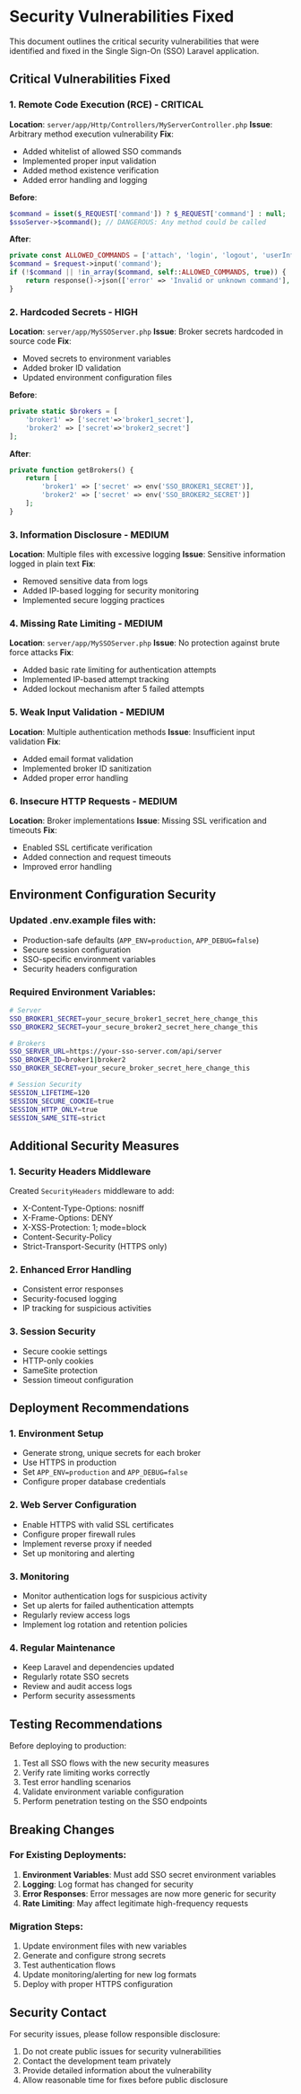 # Security Vulnerabilities Fixed

This document outlines the critical security vulnerabilities that were identified and fixed in the Single Sign-On (SSO) Laravel application.

## Critical Vulnerabilities Fixed

### 1. Remote Code Execution (RCE) - CRITICAL
**Location**: `server/app/Http/Controllers/MyServerController.php`
**Issue**: Arbitrary method execution vulnerability
**Fix**: 
- Added whitelist of allowed SSO commands
- Implemented proper input validation
- Added method existence verification
- Added error handling and logging

**Before**:
```php
$command = isset($_REQUEST['command']) ? $_REQUEST['command'] : null;
$ssoServer->$command(); // DANGEROUS: Any method could be called
```

**After**:
```php
private const ALLOWED_COMMANDS = ['attach', 'login', 'logout', 'userInfo'];
$command = $request->input('command');
if (!$command || !in_array($command, self::ALLOWED_COMMANDS, true)) {
    return response()->json(['error' => 'Invalid or unknown command'], 404);
}
```

### 2. Hardcoded Secrets - HIGH
**Location**: `server/app/MySSOServer.php`
**Issue**: Broker secrets hardcoded in source code
**Fix**: 
- Moved secrets to environment variables
- Added broker ID validation
- Updated environment configuration files

**Before**:
```php
private static $brokers = [
    'broker1' => ['secret'=>'broker1_secret'],
    'broker2' => ['secret'=>'broker2_secret']
];
```

**After**:
```php
private function getBrokers() {
    return [
        'broker1' => ['secret' => env('SSO_BROKER1_SECRET')],
        'broker2' => ['secret' => env('SSO_BROKER2_SECRET')]
    ];
}
```

### 3. Information Disclosure - MEDIUM
**Location**: Multiple files with excessive logging
**Issue**: Sensitive information logged in plain text
**Fix**: 
- Removed sensitive data from logs
- Added IP-based logging for security monitoring
- Implemented secure logging practices

### 4. Missing Rate Limiting - MEDIUM
**Location**: `server/app/MySSOServer.php`
**Issue**: No protection against brute force attacks
**Fix**: 
- Added basic rate limiting for authentication attempts
- Implemented IP-based attempt tracking
- Added lockout mechanism after 5 failed attempts

### 5. Weak Input Validation - MEDIUM
**Location**: Multiple authentication methods
**Issue**: Insufficient input validation
**Fix**: 
- Added email format validation
- Implemented broker ID sanitization
- Added proper error handling

### 6. Insecure HTTP Requests - MEDIUM
**Location**: Broker implementations
**Issue**: Missing SSL verification and timeouts
**Fix**: 
- Enabled SSL certificate verification
- Added connection and request timeouts
- Improved error handling

## Environment Configuration Security

### Updated .env.example files with:
- Production-safe defaults (`APP_ENV=production`, `APP_DEBUG=false`)
- Secure session configuration
- SSO-specific environment variables
- Security headers configuration

### Required Environment Variables:
```bash
# Server
SSO_BROKER1_SECRET=your_secure_broker1_secret_here_change_this
SSO_BROKER2_SECRET=your_secure_broker2_secret_here_change_this

# Brokers
SSO_SERVER_URL=https://your-sso-server.com/api/server
SSO_BROKER_ID=broker1|broker2
SSO_BROKER_SECRET=your_secure_broker_secret_here_change_this

# Session Security
SESSION_LIFETIME=120
SESSION_SECURE_COOKIE=true
SESSION_HTTP_ONLY=true
SESSION_SAME_SITE=strict
```

## Additional Security Measures

### 1. Security Headers Middleware
Created `SecurityHeaders` middleware to add:
- X-Content-Type-Options: nosniff
- X-Frame-Options: DENY
- X-XSS-Protection: 1; mode=block
- Content-Security-Policy
- Strict-Transport-Security (HTTPS only)

### 2. Enhanced Error Handling
- Consistent error responses
- Security-focused logging
- IP tracking for suspicious activities

### 3. Session Security
- Secure cookie settings
- HTTP-only cookies
- SameSite protection
- Session timeout configuration

## Deployment Recommendations

### 1. Environment Setup
- Generate strong, unique secrets for each broker
- Use HTTPS in production
- Set `APP_ENV=production` and `APP_DEBUG=false`
- Configure proper database credentials

### 2. Web Server Configuration
- Enable HTTPS with valid SSL certificates
- Configure proper firewall rules
- Implement reverse proxy if needed
- Set up monitoring and alerting

### 3. Monitoring
- Monitor authentication logs for suspicious activity
- Set up alerts for failed authentication attempts
- Regularly review access logs
- Implement log rotation and retention policies

### 4. Regular Maintenance
- Keep Laravel and dependencies updated
- Regularly rotate SSO secrets
- Review and audit access logs
- Perform security assessments

## Testing Recommendations

Before deploying to production:
1. Test all SSO flows with the new security measures
2. Verify rate limiting works correctly
3. Test error handling scenarios
4. Validate environment variable configuration
5. Perform penetration testing on the SSO endpoints

## Breaking Changes

### For Existing Deployments:
1. **Environment Variables**: Must add SSO secret environment variables
2. **Logging**: Log format has changed for security
3. **Error Responses**: Error messages are now more generic for security
4. **Rate Limiting**: May affect legitimate high-frequency requests

### Migration Steps:
1. Update environment files with new variables
2. Generate and configure strong secrets
3. Test authentication flows
4. Update monitoring/alerting for new log formats
5. Deploy with proper HTTPS configuration

## Security Contact

For security issues, please follow responsible disclosure:
1. Do not create public issues for security vulnerabilities
2. Contact the development team privately
3. Provide detailed information about the vulnerability
4. Allow reasonable time for fixes before public disclosure